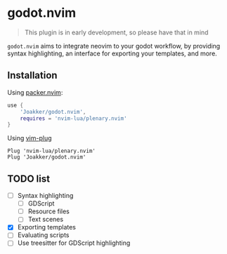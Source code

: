 # godot.nvim

> This plugin is in early development, so please have that in mind

`godot.nvim` aims to integrate neovim to your godot workflow, by providing
syntax highlighting, an interface for exporting your templates, and more.

## Installation

Using [packer.nvim](https://github.com/wbthomason/packer.nvim):

```lua
use {
    'Joakker/godot.nvim',
    requires = 'nvim-lua/plenary.nvim'
}
```

Using [vim-plug](https://github.com/junegunn/vim-plug)

```vim
Plug 'nvim-lua/plenary.nvim'
Plug 'Joakker/godot.nvim'
```

## TODO list

- [ ] Syntax highlighting
    - [ ] GDScript
    - [ ] Resource files
    - [ ] Text scenes
- [x] Exporting templates
- [ ] Evaluating scripts
- [ ] Use treesitter for GDScript highlighting
